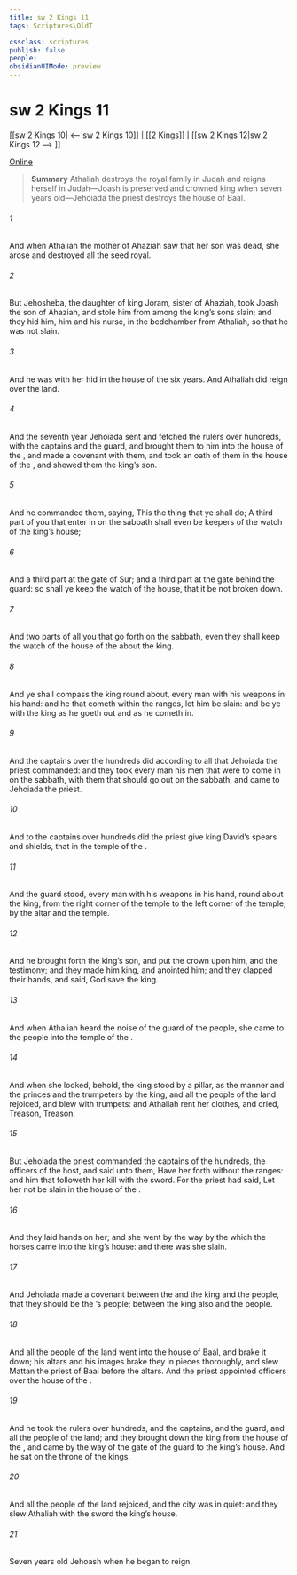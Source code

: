 ```yaml
---
title: sw 2 Kings 11
tags: Scriptures\OldT

cssclass: scriptures
publish: false
people:
obsidianUIMode: preview
---
```


# sw 2 Kings 11
[[sw 2 Kings 10| <-- sw 2 Kings 10]] | [[2 Kings]] | [[sw 2 Kings 12|sw 2 Kings 12 --> ]]

[Online](https://churchofjesuschrist.org/study/scriptures/ot/2-kgs/11?lang=eng)

> __Summary__
Athaliah destroys the royal family in Judah and reigns herself in Judah—Joash is preserved and crowned king when seven years old—Jehoiada the priest destroys the house of Baal.

###### 1 
And when Athaliah the mother of Ahaziah saw that her son was dead, she arose and destroyed all the seed royal.

###### 2 
But Jehosheba, the daughter of king Joram, sister of Ahaziah, took Joash the son of Ahaziah, and stole him from among the king’s sons  slain; and they hid him,  him and his nurse, in the bedchamber from Athaliah, so that he was not slain.

###### 3 
And he was with her hid in the house of the  six years. And Athaliah did reign over the land.

###### 4 
And the seventh year Jehoiada sent and fetched the rulers over hundreds, with the captains and the guard, and brought them to him into the house of the , and made a covenant with them, and took an oath of them in the house of the , and shewed them the king’s son.

###### 5 
And he commanded them, saying, This  the thing that ye shall do; A third part of you that enter in on the sabbath shall even be keepers of the watch of the king’s house;

###### 6 
And a third part  at the gate of Sur; and a third part at the gate behind the guard: so shall ye keep the watch of the house, that it be not broken down.

###### 7 
And two parts of all you that go forth on the sabbath, even they shall keep the watch of the house of the  about the king.

###### 8 
And ye shall compass the king round about, every man with his weapons in his hand: and he that cometh within the ranges, let him be slain: and be ye with the king as he goeth out and as he cometh in.

###### 9 
And the captains over the hundreds did according to all  that Jehoiada the priest commanded: and they took every man his men that were to come in on the sabbath, with them that should go out on the sabbath, and came to Jehoiada the priest.

###### 10 
And to the captains over hundreds did the priest give king David’s spears and shields, that  in the temple of the .

###### 11 
And the guard stood, every man with his weapons in his hand, round about the king, from the right corner of the temple to the left corner of the temple,  by the altar and the temple.

###### 12 
And he brought forth the king’s son, and put the crown upon him, and  the testimony; and they made him king, and anointed him; and they clapped their hands, and said, God save the king.

###### 13 
And when Athaliah heard the noise of the guard  of the people, she came to the people into the temple of the .

###### 14 
And when she looked, behold, the king stood by a pillar, as the manner  and the princes and the trumpeters by the king, and all the people of the land rejoiced, and blew with trumpets: and Athaliah rent her clothes, and cried, Treason, Treason.

###### 15 
But Jehoiada the priest commanded the captains of the hundreds, the officers of the host, and said unto them, Have her forth without the ranges: and him that followeth her kill with the sword. For the priest had said, Let her not be slain in the house of the .

###### 16 
And they laid hands on her; and she went by the way by the which the horses came into the king’s house: and there was she slain.

###### 17 
And Jehoiada made a covenant between the  and the king and the people, that they should be the ’s people; between the king also and the people.

###### 18 
And all the people of the land went into the house of Baal, and brake it down; his altars and his images brake they in pieces thoroughly, and slew Mattan the priest of Baal before the altars. And the priest appointed officers over the house of the .

###### 19 
And he took the rulers over hundreds, and the captains, and the guard, and all the people of the land; and they brought down the king from the house of the , and came by the way of the gate of the guard to the king’s house. And he sat on the throne of the kings.

###### 20 
And all the people of the land rejoiced, and the city was in quiet: and they slew Athaliah with the sword  the king’s house.

###### 21 
Seven years old  Jehoash when he began to reign.

